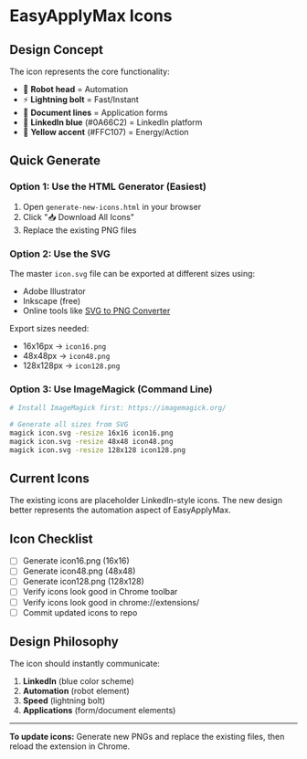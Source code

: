 # EasyApplyMax Icons

## Design Concept

The icon represents the core functionality:
- 🤖 **Robot head** = Automation
- ⚡ **Lightning bolt** = Fast/Instant
- 📄 **Document lines** = Application forms
- 🔵 **LinkedIn blue** (#0A66C2) = LinkedIn platform
- 💛 **Yellow accent** (#FFC107) = Energy/Action

## Quick Generate

### Option 1: Use the HTML Generator (Easiest)

1. Open `generate-new-icons.html` in your browser
2. Click "📥 Download All Icons"
3. Replace the existing PNG files

### Option 2: Use the SVG

The master `icon.svg` file can be exported at different sizes using:
- Adobe Illustrator
- Inkscape (free)
- Online tools like [SVG to PNG Converter](https://svgtopng.com/)

Export sizes needed:
- 16x16px → `icon16.png`
- 48x48px → `icon48.png`
- 128x128px → `icon128.png`

### Option 3: Use ImageMagick (Command Line)

```bash
# Install ImageMagick first: https://imagemagick.org/

# Generate all sizes from SVG
magick icon.svg -resize 16x16 icon16.png
magick icon.svg -resize 48x48 icon48.png
magick icon.svg -resize 128x128 icon128.png
```

## Current Icons

The existing icons are placeholder LinkedIn-style icons. The new design better represents the automation aspect of EasyApplyMax.

## Icon Checklist

- [ ] Generate icon16.png (16x16)
- [ ] Generate icon48.png (48x48)
- [ ] Generate icon128.png (128x128)
- [ ] Verify icons look good in Chrome toolbar
- [ ] Verify icons look good in chrome://extensions/
- [ ] Commit updated icons to repo

## Design Philosophy

The icon should instantly communicate:
1. **LinkedIn** (blue color scheme)
2. **Automation** (robot element)
3. **Speed** (lightning bolt)
4. **Applications** (form/document elements)

---

**To update icons:** Generate new PNGs and replace the existing files, then reload the extension in Chrome.
